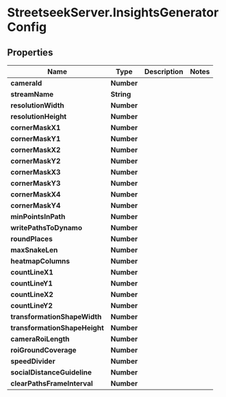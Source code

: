 # StreetseekServer.InsightsGeneratorConfig

## Properties

Name | Type | Description | Notes
------------ | ------------- | ------------- | -------------
**cameraId** | **Number** |  | 
**streamName** | **String** |  | 
**resolutionWidth** | **Number** |  | 
**resolutionHeight** | **Number** |  | 
**cornerMaskX1** | **Number** |  | 
**cornerMaskY1** | **Number** |  | 
**cornerMaskX2** | **Number** |  | 
**cornerMaskY2** | **Number** |  | 
**cornerMaskX3** | **Number** |  | 
**cornerMaskY3** | **Number** |  | 
**cornerMaskX4** | **Number** |  | 
**cornerMaskY4** | **Number** |  | 
**minPointsInPath** | **Number** |  | 
**writePathsToDynamo** | **Number** |  | 
**roundPlaces** | **Number** |  | 
**maxSnakeLen** | **Number** |  | 
**heatmapColumns** | **Number** |  | 
**countLineX1** | **Number** |  | 
**countLineY1** | **Number** |  | 
**countLineX2** | **Number** |  | 
**countLineY2** | **Number** |  | 
**transformationShapeWidth** | **Number** |  | 
**transformationShapeHeight** | **Number** |  | 
**cameraRoiLength** | **Number** |  | 
**roiGroundCoverage** | **Number** |  | 
**speedDivider** | **Number** |  | 
**socialDistanceGuideline** | **Number** |  | 
**clearPathsFrameInterval** | **Number** |  | 


